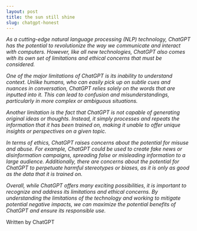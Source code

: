 ```yaml
---
layout: post
title: the sun still shine
slug: chatgpt-honest
---
```


*As a cutting-edge natural language processing (NLP) technology, ChatGPT has the potential to revolutionize the way we communicate and interact with computers. However, like all new technologies, ChatGPT also comes with its own set of limitations and ethical concerns that must be considered.*

*One of the major limitations of ChatGPT is its inability to understand context. Unlike humans, who can easily pick up on subtle cues and nuances in conversation, ChatGPT relies solely on the words that are inputted into it. This can lead to confusion and misunderstandings, particularly in more complex or ambiguous situations.*

*Another limitation is the fact that ChatGPT is not capable of generating original ideas or thoughts. Instead, it simply processes and repeats the information that it has been trained on, making it unable to offer unique insights or perspectives on a given topic.*

*In terms of ethics, ChatGPT raises concerns about the potential for misuse and abuse. For example, ChatGPT could be used to create fake news or disinformation campaigns, spreading false or misleading information to a large audience. Additionally, there are concerns about the potential for ChatGPT to perpetuate harmful stereotypes or biases, as it is only as good as the data that it is trained on.*

*Overall, while ChatGPT offers many exciting possibilities, it is important to recognize and address its limitations and ethical concerns. By understanding the limitations of the technology and working to mitigate potential negative impacts, we can maximize the potential benefits of ChatGPT and ensure its responsible use.*

Written by ChatGPT
